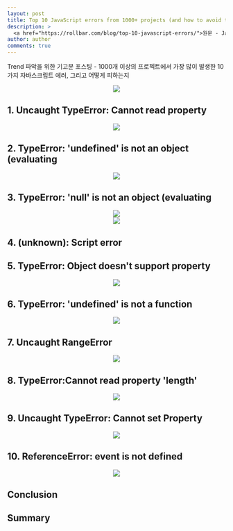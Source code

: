 ```yaml
---
layout: post
title: Top 10 JavaScript errors from 1000+ projects (and how to avoid them)
description: >
  <a href="https://rollbar.com/blog/top-10-javascript-errors/">원문 - Jason Skowronski</a>
author: author
comments: true
---
```

Trend 파악을 위한 기고문 포스팅 - 1000개 이상의 프로젝트에서 가장 많이 발생한 10가지 자바스크립트 에러, 그리고 어떻게 피하는지

<center>
<img src="https://images.ctfassets.net/cj4mgtttlyx7/2wnuFB8VCOeQagx3qB1Gsv/f0baa3995dafeb8c12906595e9430e6b/Top-10-javascript-errors.jpg?w=1336&h=750&q=50"/>
</center>

## 1. Uncaught TypeError: Cannot read property

<center>
<img src="https://images.ctfassets.net/cj4mgtttlyx7/2E6b6c7DXeDeb0FwUE3jpa/91c2eb0e0db73d57831d356dbc0c342e/cannot-read-property.png?w=915"/>
</center>

## 2. TypeError: 'undefined' is not an object (evaluating

<center>
<img src="https://images.ctfassets.net/cj4mgtttlyx7/wVt1DTpLFVyWWEJGEM31F/3c054c0feb82bd1a23dcb1069ec1806f/undefined-is-not-an-object.png?w=575"/>
</center>

## 3. TypeError: 'null' is not an object (evaluating

<center>
<img src="https://images.ctfassets.net/cj4mgtttlyx7/5FK7R69AWO05nWYICGzMej/176daebc53cb6ca6b60fabc5e511945a/null-is-not-an-object.png?w=555"/>
</center>

<center>
<img src="https://images.ctfassets.net/cj4mgtttlyx7/7n6z3pyv8NJOScCcrYidOx/e65d112fbbf472e070e05341efb437af/null-is-not-an-object1.png?w=916"/>
</center>

## 4. (unknown): Script error

## 5. TypeError: Object doesn't support property

<center>
<img src="https://images.ctfassets.net/cj4mgtttlyx7/7JLB7BZZKvNGK10qMF8Rhc/31a65e1616d96713f6ec1aa2eee8a5b7/Object-doesnot-support-property.png?w=900"/>
</center>

## 6. TypeError: 'undefined' is not a function

<center>
<img src="https://images.ctfassets.net/cj4mgtttlyx7/71WcaIQnx16pFcy9fVKg0L/58421325bf1b4c869e4c271ad3bc9da1/undefined-is-nota-function.png?w=937"/>
</center>

## 7. Uncaught RangeError

<center>
<img src="https://images.ctfassets.net/cj4mgtttlyx7/62jxlm5PyWxoBLIAICLrNd/1636a49392e5afbd2d71385460dff331/maximum-call-stack.png?w=645"/>
</center>

## 8. TypeError:Cannot read property 'length'

<center>
<img src="https://images.ctfassets.net/cj4mgtttlyx7/63urXAJYUWOOBTgAjZpwiC/fa62ac62fd72fe5728f537965868b23e/cannot-read-property-length.png?w=937"/>
</center>

## 9. Uncaught TypeError: Cannot set Property

<center>
<img src="https://images.ctfassets.net/cj4mgtttlyx7/4EEmNj7G9MdsYn1FrKaYyh/cfe042f855745406ec03691ee942ad53/cannot-set-property.png?w=939"/>
</center>

## 10. ReferenceError: event is not defined

<center>
<img src="https://images.ctfassets.net/cj4mgtttlyx7/7Kb5aZG5EwFQTSA8fqRAwq/55eae751081cdffa8e52dd5b190cd5bf/event-is-not-defined.png?w=939"/>
</center>

## Conclusion 

## Summary
